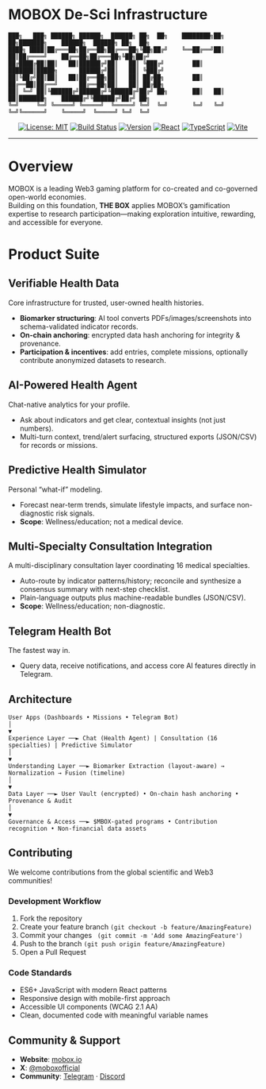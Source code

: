 # MOBOX De-Sci Infrastructure

```
███╗   ███╗ ██████╗ ██████╗  ██████╗ ██╗  ██╗    ████████╗██╗  ██╗███████╗    ██████╗  ██████╗ ██╗  ██╗
████╗ ████║██╔═══██╗██╔══██╗██╔═══██╗╚██╗██╔╝    ╚══██╔══╝██║  ██║██╔════╝    ██╔══██╗██╔═══██╗╚██╗██╔╝
██╔████╔██║██║   ██║██████╔╝██║   ██║ ╚███╔╝        ██║   ███████║█████╗      ██████╔╝██║   ██║ ╚███╔╝
██║╚██╔╝██║██║   ██║██╔══██╗██║   ██║ ██╔██╗        ██║   ██╔══██║██╔══╝      ██╔══██╗██║   ██║ ██╔██╗
██║ ╚═╝ ██║╚██████╔╝██████╔╝╚██████╔╝██╔╝ ██╗       ██║   ██║  ██║███████╗    ██████╔╝╚██████╔╝██╔╝ ██╗
╚═╝     ╚═╝ ╚═════╝ ╚═════╝  ╚═════╝ ╚═╝  ╚═╝       ╚═╝   ╚═╝  ╚═╝╚══════╝    ╚═════╝  ╚═════╝ ╚═╝  ╚═╝

```

<div align="center">

[![License: MIT](https://img.shields.io/badge/License-MIT-yellow.svg)](https://opensource.org/licenses/MIT)
[![Build Status](https://img.shields.io/badge/build-passing-brightgreen.svg)]()
[![Version](https://img.shields.io/badge/version-1.0.0-blue.svg)]()
[![React](https://img.shields.io/badge/React-18.2.0-61DAFB?logo=react)](https://reactjs.org/)
[![TypeScript](https://img.shields.io/badge/TypeScript-5.2.2-3178C6?logo=typescript)](https://www.typescriptlang.org/)
[![Vite](https://img.shields.io/badge/Vite-5.0.0-646CFF?logo=vite)](https://vitejs.dev/)

</div>

---

# Overview

MOBOX is a leading Web3 gaming platform for co-created and co-governed open-world economies.  
Building on this foundation, **THE BOX** applies MOBOX’s gamification expertise to research participation—making exploration intuitive, rewarding, and accessible for everyone.

# Product Suite

## Verifiable Health Data

Core infrastructure for trusted, user-owned health histories.

- **Biomarker structuring**: AI tool converts PDFs/images/screenshots into schema-validated indicator records.
- **On-chain anchoring**: encrypted data hash anchoring for integrity & provenance.
- **Participation & incentives**: add entries, complete missions, optionally contribute anonymized datasets to research.

## AI-Powered Health Agent

Chat-native analytics for your profile.

- Ask about indicators and get clear, contextual insights (not just numbers).
- Multi-turn context, trend/alert surfacing, structured exports (JSON/CSV) for records or missions.

## Predictive Health Simulator

Personal “what-if” modeling.

- Forecast near-term trends, simulate lifestyle impacts, and surface non-diagnostic risk signals.
- **Scope**: Wellness/education; not a medical device.

## Multi-Specialty Consultation Integration

A multi-disciplinary consultation layer coordinating 16 medical specialties.

- Auto-route by indicator patterns/history; reconcile and synthesize a consensus summary with next-step checklist.
- Plain-language outputs plus machine-readable bundles (JSON/CSV).
- **Scope**: Wellness/education; non-diagnostic.

## Telegram Health Bot

The fastest way in.

- Query data, receive notifications, and access core AI features directly in Telegram.

## Architecture

<div align="left">

```
User Apps (Dashboards • Missions • Telegram Bot)
│
▼
Experience Layer ──► Chat (Health Agent) | Consultation (16 specialties) | Predictive Simulator
│
▼
Understanding Layer ──► Biomarker Extraction (layout-aware) → Normalization → Fusion (timeline)
│
▼
Data Layer ──► User Vault (encrypted) • On-chain hash anchoring • Provenance & Audit
│
▼
Governance & Access ──► $MBOX-gated programs • Contribution recognition • Non-financial data assets
```

</div>

## Contributing

We welcome contributions from the global scientific and Web3 communities!

### Development Workflow

1. Fork the repository
2. Create your feature branch `(git checkout -b feature/AmazingFeature)`
3. Commit your changes ` (git commit -m 'Add some AmazingFeature')`
4. Push to the branch `(git push origin feature/AmazingFeature) `
5. Open a Pull Request

### Code Standards

- ES6+ JavaScript with modern React patterns
- Responsive design with mobile-first approach
- Accessible UI components (WCAG 2.1 AA)
- Clean, documented code with meaningful variable names

## Community & Support

- **Website**: [mobox.io](https://mobox.io)
- **X**: [@moboxofficial](https://x.com/MOBOX_Official)
- **Community**: [Telegram](https://t.me/mobox_io) · [Discord](https://discord.com/invite/TrNrTGYzB3)
